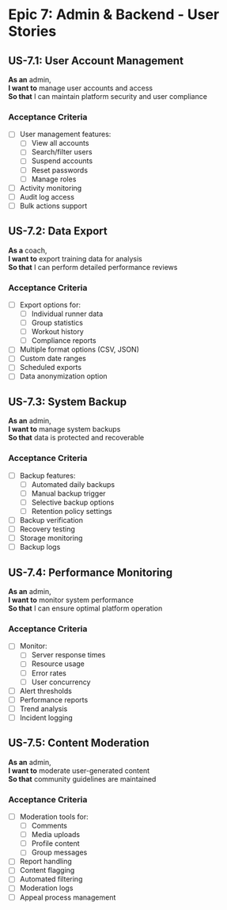 # Epic 7: Admin & Backend - User Stories

## US-7.1: User Account Management
**As an** admin,  
**I want to** manage user accounts and access  
**So that** I can maintain platform security and user compliance

### Acceptance Criteria
- [ ] User management features:
  - [ ] View all accounts
  - [ ] Search/filter users
  - [ ] Suspend accounts
  - [ ] Reset passwords
  - [ ] Manage roles
- [ ] Activity monitoring
- [ ] Audit log access
- [ ] Bulk actions support

## US-7.2: Data Export
**As a** coach,  
**I want to** export training data for analysis  
**So that** I can perform detailed performance reviews

### Acceptance Criteria
- [ ] Export options for:
  - [ ] Individual runner data
  - [ ] Group statistics
  - [ ] Workout history
  - [ ] Compliance reports
- [ ] Multiple format options (CSV, JSON)
- [ ] Custom date ranges
- [ ] Scheduled exports
- [ ] Data anonymization option

## US-7.3: System Backup
**As an** admin,  
**I want to** manage system backups  
**So that** data is protected and recoverable

### Acceptance Criteria
- [ ] Backup features:
  - [ ] Automated daily backups
  - [ ] Manual backup trigger
  - [ ] Selective backup options
  - [ ] Retention policy settings
- [ ] Backup verification
- [ ] Recovery testing
- [ ] Storage monitoring
- [ ] Backup logs

## US-7.4: Performance Monitoring
**As an** admin,  
**I want to** monitor system performance  
**So that** I can ensure optimal platform operation

### Acceptance Criteria
- [ ] Monitor:
  - [ ] Server response times
  - [ ] Resource usage
  - [ ] Error rates
  - [ ] User concurrency
- [ ] Alert thresholds
- [ ] Performance reports
- [ ] Trend analysis
- [ ] Incident logging

## US-7.5: Content Moderation
**As an** admin,  
**I want to** moderate user-generated content  
**So that** community guidelines are maintained

### Acceptance Criteria
- [ ] Moderation tools for:
  - [ ] Comments
  - [ ] Media uploads
  - [ ] Profile content
  - [ ] Group messages
- [ ] Report handling
- [ ] Content flagging
- [ ] Automated filtering
- [ ] Moderation logs
- [ ] Appeal process management
